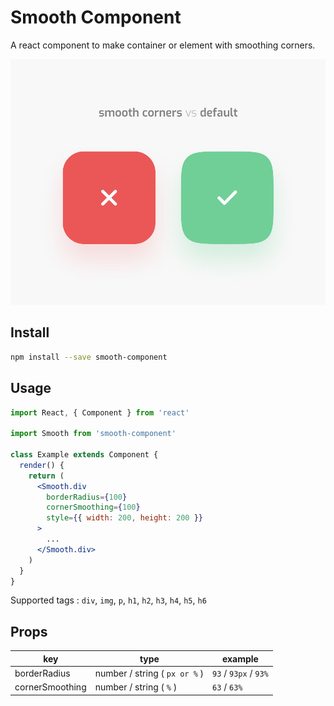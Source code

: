 # Smooth Component

A react component to make container or element with smoothing corners.

![image](image.jpg)

## Install

```bash
npm install --save smooth-component
```

## Usage

```jsx
import React, { Component } from 'react'

import Smooth from 'smooth-component'

class Example extends Component {
  render() {
    return (
      <Smooth.div
        borderRadius={100}
        cornerSmoothing={100}
        style={{ width: 200, height: 200 }}
      >
        ...
      </Smooth.div>
    )
  }
}
```

Supported tags : `div`, `img`, `p`, `h1`, `h2`, `h3`, `h4`, `h5`, `h6`

## Props

| key             | type                          | example               |
| --------------- | ----------------------------- | --------------------- |
| borderRadius    | number / string ( `px or %` ) | `93` / `93px` / `93%` |
| cornerSmoothing | number / string ( `%` )       | `63` / `63%`          |
